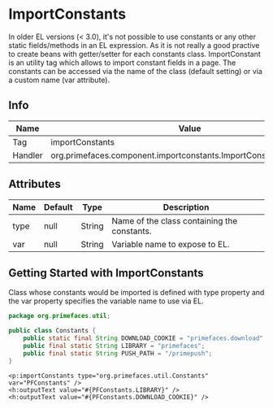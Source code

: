 # ImportConstants

In older EL versions (< 3.0), it's not possible to use constants or any other static fields/methods in
an EL expression. As it is not really a good practive to create beans with getter/setter for each
constants class. ImportConstant is an utility tag which allows to import constant fields in a page.
The constants can be accessed via the name of the class (default setting) or via a custom name (var
attribute).

## Info

| Name | Value |
| - | - |
| Tag | importConstants
| Handler | org.primefaces.component.importconstants.ImportConstantsTagHandler

## Attributes

| Name | Default | Type | Description | 
| --- | --- | --- | --- |
type | null | String | Name of the class containing the constants.
var | null | String | Variable name to expose to EL.

## Getting Started with ImportConstants
Class whose constants would be imported is defined with type property and the var property
specifies the variable name to use via EL.

```java
package org.primefaces.util;

public class Constants {
    public static final String DOWNLOAD_COOKIE = "primefaces.download";
    public final static String LIBRARY = "primefaces";
    public final static String PUSH_PATH = "/primepush";
}
```
```xhtml
<p:importConstants type="org.primefaces.util.Constants" var="PFConstants" />
<h:outputText value="#{PFConstants.LIBRARY}" />
<h:outputText value="#{PFConstants.DOWNLOAD_COOKIE}" />
```
